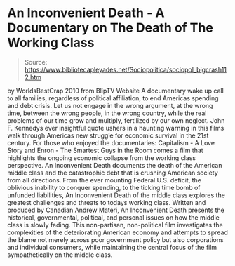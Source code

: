 # An Inconvenient Death - A Documentary on The Death of The Working Class

> Source: https://www.bibliotecapleyades.net/Sociopolitica/sociopol_bigcrash112.htm

by
WorldsBestCrap
2010
from
BlipTV Website
A documentary wake up call to all families,
regardless of political affiliation, to end Americas spending and debt
crisis.
Let us not engage in the wrong argument, at the wrong time, between
the wrong people, in the wrong country, while the real problems of our time
grow and multiply, fertilized by our own neglect.
John F. Kennedys ever
insightful quote ushers in a haunting warning in this films walk through
Americas new struggle for economic survival in the 21st century.
For those who enjoyed the documentaries:
Capitalism - A Love Story and
Enron - The Smartest Guys in the Room comes a film that highlights
the ongoing
economic collapse from the working class perspective.
An Inconvenient Death
documents the death of the American middle class and the catastrophic debt
that is crushing American society from all directions.
From the ever mounting Federal U.S. deficit, the oblivious inability to
conquer spending, to the ticking time bomb of unfunded liabilities, An
Inconvenient Death of the middle class explores the greatest challenges and
threats to todays working class.
Written and produced by Canadian Andrew Materi, An Inconvenient Death
presents the historical, governmental, political, and personal issues on how
the middle class is slowly fading.
This non-partisan, non-political film
investigates the complexities of the deteriorating American economy and
attempts to spread the blame not merely across poor government policy but
also corporations and individual consumers, while maintaining the central
focus of the film sympathetically on the middle class.
